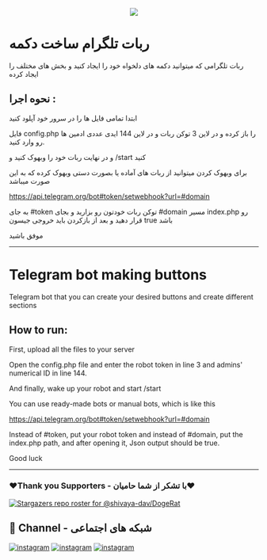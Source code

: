 <p align="center"><img src="https://amozeshfarsi.ir/wp-content/uploads/edd/2018/09/telegram-bot.jpg"></p>

# ربات تلگرام ساخت دکمه

ربات تلگرامی که میتوانید دکمه های دلخواه خود را ایجاد کنید و بخش های مختلف را ایجاد کرده 

## نحوه اجرا : 

ابتدا تمامی فایل ها را در سرور خود آپلود کنید 

فایل config.php را باز کرده و در لاین 3 توکن ربات و در لاین 144 ایدی عددی ادمین ها رو وارد کنید. 

و در نهایت ربات خود را وبهوک کنید و /start کنید

برای وبهوک کردن میتوانید از ربات های آماده یا بصورت دستی وبهوک کرده که به این صورت میباشد

https://api.telegram.org/bot#token/setwebhook?url=#domain

به جای #token توکن ربات خودتون رو بزارید و بجای #domain مسیر index.php رو قرار دهید و بعد از بازکردن باید خروجی جیسون true باشد 

موفق باشید

-------------------------------------------------------------------------

# Telegram bot making buttons

Telegram bot that you can create your desired buttons and create different sections

## How to run:

First, upload all the files to your server

Open the config.php file and enter the robot token in line 3 and admins' numerical ID in line 144.

And finally, wake up your robot and start /start

You can use ready-made bots or manual bots, which is like this

https://api.telegram.org/bot#token/setwebhook?url=#domain

Instead of #token, put your robot token and instead of #domain, put the index.php path, and after opening it, Json output should be true.

Good luck

-------------------------------------------------------------------------

### ❤️Thank you Supporters - با تشکر از شما حامیان❤️
[![Stargazers repo roster for @shivaya-dav/DogeRat](https://reporoster.com/stars/dark/malbo-dev/coustomButtonTelegramBot)](https://github.com/malbo-dev/coustomButtonTelegramBot/stargazers)

## 🔗 Channel - شبکه های اجتماعی
[![instagram](https://img.shields.io/badge/Channel-Telegram-blue)](https://t.me/Malbo_Dev)
[![instagram](https://img.shields.io/badge/Channel-Youtube-red)](https://www.youtube.com/channel/UCRXB3lWiZHPwfgcXMjfUzYA)
[![instagram](https://img.shields.io/badge/Channel-Instagram-pink)](https://instagram.com/malbo.dev)
